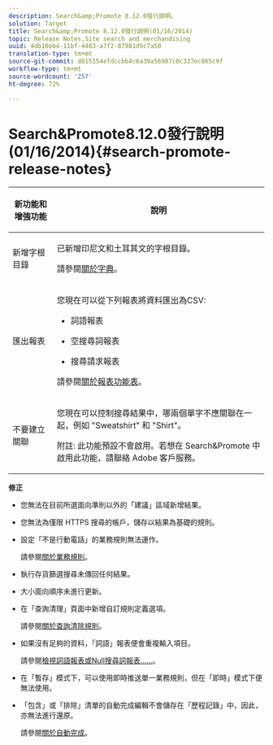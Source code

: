 ```yaml
---
description: Search&amp;Promote 8.12.0發行說明。
solution: Target
title: Search&amp;Promote 8.12.0發行說明(01/16/2014)
topic: Release Notes,Site search and merchandising
uuid: 4db10eb4-11bf-4483-a7f2-87981d9c7a50
translation-type: tm+mt
source-git-commit: d015154efdccbb4c6a39a56907c0c337ec065c9f
workflow-type: tm+mt
source-wordcount: '257'
ht-degree: 72%

---
```



# Search&amp;Promote8.12.0發行說明(01/16/2014){#search-promote-release-notes}

<table> 
 <thead> 
  <tr> 
   <th colname="col1" class="entry"> <p>新功能和增強功能 </p> </th> 
   <th colname="col2" class="entry"> <p>說明 </p> </th> 
  </tr> 
 </thead>
 <tbody> 
  <tr> 
   <td colname="col1"> <p>新增字根目錄 </p> </td> 
   <td colname="col2"> <p> </p> <p> 已新增印尼文和土耳其文的字根目錄。 </p> <p>請參閱<a href="../c-about-linguistics-menu/c-about-dictionaries.md#concept_B8028B71EC8144669614C64578EDB034" format="dita" scope="local">關於字典</a>。 </p> </td> 
  </tr> 
  <tr> 
   <td colname="col1"> <p>匯出報表 </p> </td> 
   <td colname="col2"> <p> 
     <!--3683368-->您現在可以從下列報表將資料匯出為CSV: 
     <ul id="ul_93B619DBB3444F64BD6D7F9E969AB1E1"> 
      <li id="li_96DDE1A196834845A0FA319903C5934B"> <p>詞語報表 </p> </li> 
      <li id="li_4F1A19DE98C84F8CAD963EEA2B38ED7A"> <p>空搜尋詞報表 </p> </li> 
      <li id="li_A7716C62C4D44CD69D411C3FEE246D96"> <p>搜尋請求報表 </p> </li> 
     </ul> </p> <p>請參閱<a href="../c-about-reports-menu/c-about-reports-menu.md#concept_5F901459C7AB461BAB30B305957EB00C" format="dita" scope="local">關於報表功能表</a>。 </p> </td> 
  </tr> 
  <tr> 
   <td colname="col1"> <p>不要建立關聯 </p> </td> 
   <td colname="col2"> <p>您現在可以控制搜尋結果中，哪兩個單字不應關聯在一起，例如 "Sweatshirt" 和 "Shirt"。 </p> <p> <p>附註: 此功能預設不會啟用。若想在 Search&amp;Promote 中啟用此功能，請聯絡 Adobe 客戶服務。 </p> </p> </td> 
  </tr> 
 </tbody> 
</table>

**修正**

* 您無法在目前所選面向準則以外的「建議」區域新增結果。
* 您無法為僅限 HTTPS 搜尋的帳戶，儲存以結果為基礎的規則。
* 設定「不是行動電話」的業務規則無法運作。

   請參閱[關於業務規則](../c-about-rules-menu/c-about-business-rules.md#concept_2A93D76216754D3D8412CDEA00BD26BD)。

* 執行存貨篩選搜尋未傳回任何結果。
* 大小面向順序未進行更新。
* 在「查詢清理」頁面中新增自訂規則定義選項。

   請參閱[關於查詢清除規則](../c-about-rules-menu/c-about-query-cleaning-rules.md#concept_17F3CDDC3C8A4128AF092A82B777B86C)。

* 如果沒有足夠的資料，「詞語」報表便會重複輸入項目。

   請參閱[檢視詞語報表或Null搜尋詞報表……](../c-about-reports-menu/c-about-reports-menu.md#task_53B7ED1582DD4B0E8376546A7AFC789A)。

* 在「暫存」模式下，可以使用即時推送單一業務規則，但在「即時」模式下便無法使用。
* 「包含」或「排除」清單的自動完成編輯不會儲存在「歷程記錄」中，因此，亦無法進行還原。

   請參閱[關於自動完成](../c-about-auto-complete.md#concept_093A9CD754864BA79B456FE4BEB64578)。

